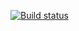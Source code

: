 [![Build status](https://ci.appveyor.com/api/projects/status/8t1o4e7ikhre4x91/branch/main?svg=true)](https://ci.appveyor.com/project/AnastasiyaPilushina/auto1-2-oyon1/branch/main)
